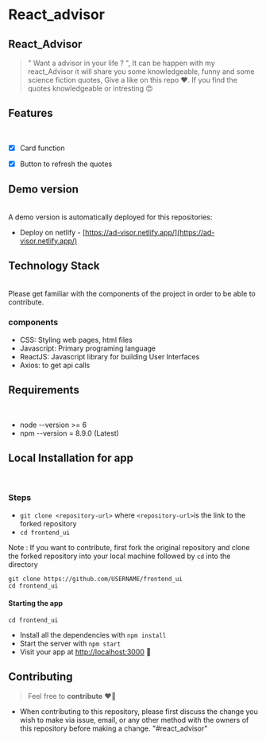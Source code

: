 # React_advisor

## React_Advisor
> " Want a advisor in your life ? ", It can be happen with my react_Advisor it will share you some knowledgeable, funny and some science fiction quotes, 
> Give a like on this repo ❤️.
> If you find the quotes knowledgeable or intresting 😍

## Features
</br>

- [x] Card function
- [x] Button to refresh the quotes


## Demo version
</br>
A demo version is automatically deployed for this repositories:

- Deploy on netlify - [https://ad-visor.netlify.app/](https://ad-visor.netlify.app/)


## Technology Stack 
</br>
Please get familiar with the components of the project in order to be able to contribute.

### components
- CSS: Styling web pages, html files
- Javascript: Primary programing language
- ReactJS: Javascript library for building User Interfaces
- Axios: to get api calls 

## Requirements
</br>

- node --version >= 6
- npm --version  = 8.9.0 (Latest)


## Local Installation for app
</br>

### Steps
- `git clone <repository-url>` where `<repository-url>`is the link to the forked repository
- `cd frontend_ui`

Note : If you want to contribute, first fork the original repository and clone the forked repository into your local machine followed by `cd` into the directory

```
git clone https://github.com/USERNAME/frontend_ui
cd frontend_ui
```

#### Starting the app

```
cd frontend_ui
```
- Install all the dependencies with `npm install`
- Start the server with `npm start`
- Visit your app at [http://localhost:3000](http://localhost:3000) :tada:

## Contributing

> Feel free to **contribute** ❤️‍🔥
- When contributing to this repository, please first discuss the change you wish to make via issue, email, or any other method with the owners of this repository before making a change. "#react_advisor"
